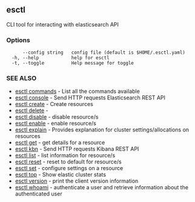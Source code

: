 ## esctl

CLI tool for interacting with elasticsearch API

### Options

```
      --config string   config file (default is $HOME/.esctl.yaml)
  -h, --help            help for esctl
  -t, --toggle          Help message for toggle
```

### SEE ALSO

* [esctl commands](esctl_commands.md)	 - List all the commands available
* [esctl console](esctl_console.md)	 - Send HTTP requests Elasticsearch REST API
* [esctl create](esctl_create.md)	 - Create resources
* [esctl delete](esctl_delete.md)	 - 
* [esctl disable](esctl_disable.md)	 - disable resource/s
* [esctl enable](esctl_enable.md)	 - enable resource/s
* [esctl explain](esctl_explain.md)	 - Provides explanation for cluster settings/allocations on resources
* [esctl get](esctl_get.md)	 - get details for a resource
* [esctl kbn](esctl_kbn.md)	 - Send HTTP requests Kibana REST API
* [esctl list](esctl_list.md)	 - list information for resource/s
* [esctl reset](esctl_reset.md)	 - reset to default for resource/s
* [esctl set](esctl_set.md)	 - configure settings on a resource
* [esctl top](esctl_top.md)	 - Show elastic cluster stats
* [esctl version](esctl_version.md)	 - print the client version information
* [esctl whoami](esctl_whoami.md)	 - authenticate a user and retrieve information about the authenticated user

